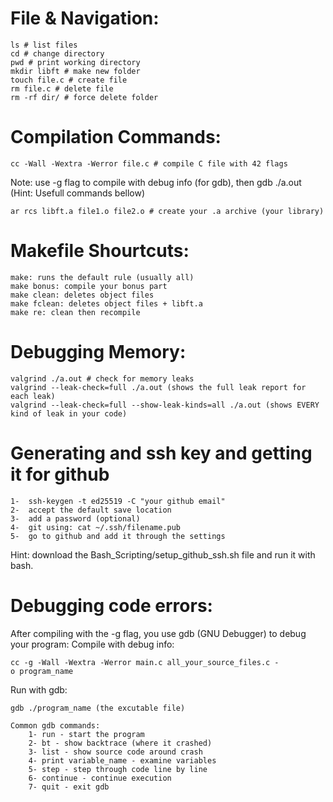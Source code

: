 # File & Navigation:

    ls # list files
    cd # change directory
    pwd # print working directory
    mkdir libft # make new folder
    touch file.c # create file
    rm file.c # delete file
    rm -rf dir/ # force delete folder

# Compilation Commands:

    cc -Wall -Wextra -Werror file.c # compile C file with 42 flags

Note: use -g flag to compile with debug info (for gdb), then gdb ./a.out (Hint: Usefull commands bellow)

    ar rcs libft.a file1.o file2.o # create your .a archive (your library)

# Makefile Shourtcuts:

    make: runs the default rule (usually all)
    make bonus: compile your bonus part
    make clean: deletes object files
    make fclean: deletes object files + libft.a
    make re: clean then recompile

# Debugging Memory:

    valgrind ./a.out # check for memory leaks
    valgrind --leak-check=full ./a.out (shows the full leak report for each leak)
    valgrind --leak-check=full --show-leak-kinds=all ./a.out (shows EVERY kind of leak in your code)

# Generating and ssh key and getting it for github

    1-  ssh-keygen -t ed25519 -C "your github email"
    2-  accept the default save location
    3-  add a password (optional)
    4-  git using: cat ~/.ssh/filename.pub
    5-  go to github and add it through the settings
Hint: download the Bash_Scripting/setup_github_ssh.sh file and run it with bash.

# Debugging code errors:

After compiling with the -g flag, you use gdb (GNU Debugger) to debug your program:
Compile with debug info:

    cc -g -Wall -Wextra -Werror main.c all_your_source_files.c -o program_name

Run with gdb:

    gdb ./program_name (the excutable file)

    Common gdb commands:
        1- run - start the program
        2- bt - show backtrace (where it crashed)
        3- list - show source code around crash
        4- print variable_name - examine variables
        5- step - step through code line by line
        6- continue - continue execution
        7- quit - exit gdb
